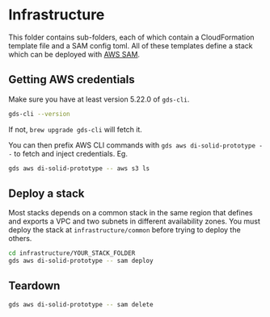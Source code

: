 # Infrastructure

This folder contains sub-folders, each of which contain a CloudFormation template file and a SAM config toml.
All of these templates define a stack which can be deployed with [AWS SAM](https://aws.amazon.com/serverless/sam/).

## Getting AWS credentials

Make sure you have at least version 5.22.0 of `gds-cli`. 

```bash
gds-cli --version
```

If not, `brew upgrade gds-cli` will fetch it. 

You can then prefix AWS CLI commands with `gds aws di-solid-prototype --` to fetch and inject credentials. Eg.

```bash
gds aws di-solid-prototype -- aws s3 ls
```

## Deploy a stack

Most stacks depends on a common stack in the same region that defines and exports a VPC and two subnets in different 
availability zones. You must deploy the stack at `infrastructure/common` before trying to deploy the others.

```bash
cd infrastructure/YOUR_STACK_FOLDER
gds aws di-solid-prototype -- sam deploy
```

## Teardown

```bash
gds aws di-solid-prototype -- sam delete
```